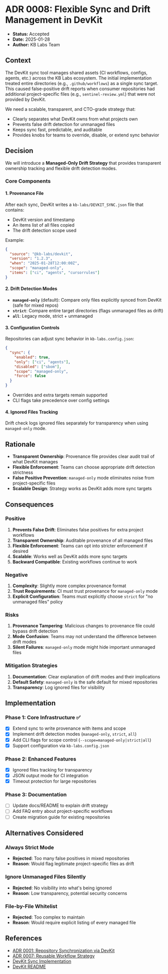 # ADR 0008: Flexible Sync and Drift Management in DevKit

- **Status:** Accepted
- **Date:** 2025-01-28
- **Author:** KB Labs Team

## Context

The DevKit sync tool manages shared assets (CI workflows, configs, agents, etc.) across the KB Labs ecosystem. The initial implementation treated entire directories (e.g., `.github/workflows`) as a single sync target. This caused false-positive drift reports when consumer repositories had additional project-specific files (e.g., `sentinel-review.yml`) that were not provided by DevKit.

We need a scalable, transparent, and CTO-grade strategy that:
- Clearly separates what DevKit owns from what projects own
- Prevents false drift detection for unmanaged files
- Keeps sync fast, predictable, and auditable
- Provides knobs for teams to override, disable, or extend sync behavior

## Decision

We will introduce a **Managed-Only Drift Strategy** that provides transparent ownership tracking and flexible drift detection modes.

### Core Components

#### 1. Provenance File

After each sync, DevKit writes a `kb-labs/DEVKIT_SYNC.json` file that contains:
- DevKit version and timestamp
- An items list of all files copied
- The drift detection scope used

Example:
```json
{
  "source": "@kb-labs/devkit",
  "version": "1.2.3",
  "when": "2025-01-28T12:00:00Z",
  "scope": "managed-only",
  "items": ["ci", "agents", "cursorrules"]
}
```

#### 2. Drift Detection Modes

- **`managed-only`** (default): Compare only files explicitly synced from DevKit (safe for mixed repos)
- **`strict`**: Compare entire target directories (flags unmanaged files as drift)
- **`all`**: Legacy mode, strict + unmanaged

#### 3. Configuration Controls

Repositories can adjust sync behavior in `kb-labs.config.json`:

```json
{
  "sync": {
    "enabled": true,
    "only": ["ci", "agents"],
    "disabled": ["sbom"],
    "scope": "managed-only",
    "force": false
  }
}
```

- Overrides and extra targets remain supported
- CLI flags take precedence over config settings

#### 4. Ignored Files Tracking

Drift check logs ignored files separately for transparency when using `managed-only` mode.

## Rationale

- **Transparent Ownership**: Provenance file provides clear audit trail of what DevKit manages
- **Flexible Enforcement**: Teams can choose appropriate drift detection strictness
- **False Positive Prevention**: `managed-only` mode eliminates noise from project-specific files
- **Scalable Design**: Strategy works as DevKit adds more sync targets

## Consequences

### Positive

1. **Prevents False Drift**: Eliminates false positives for extra project workflows
2. **Transparent Ownership**: Auditable provenance of all managed files
3. **Flexible Enforcement**: Teams can opt into stricter enforcement if desired
4. **Scalable**: Works well as DevKit adds more sync targets
5. **Backward Compatible**: Existing workflows continue to work

### Negative

1. **Complexity**: Slightly more complex provenance format
2. **Trust Requirements**: CI must trust provenance for `managed-only` mode
3. **Explicit Configuration**: Teams must explicitly choose `strict` for "no unmanaged files" policy

### Risks

1. **Provenance Tampering**: Malicious changes to provenance file could bypass drift detection
2. **Mode Confusion**: Teams may not understand the difference between drift modes
3. **Silent Failures**: `managed-only` mode might hide important unmanaged files

### Mitigation Strategies

1. **Documentation**: Clear explanation of drift modes and their implications
2. **Default Safety**: `managed-only` is the safe default for mixed repositories
3. **Transparency**: Log ignored files for visibility

## Implementation

### Phase 1: Core Infrastructure ✅

- [x] Extend sync to write provenance with items and scope
- [x] Implement drift detection modes (`managed-only`, `strict`, `all`)
- [x] Add CLI flags for scope control (`--scope=managed-only|strict|all`)
- [x] Support configuration via `kb-labs.config.json`

### Phase 2: Enhanced Features

- [x] Ignored files tracking for transparency
- [x] JSON output mode for CI integration
- [x] Timeout protection for large repositories

### Phase 3: Documentation

- [ ] Update docs/README to explain drift strategy
- [ ] Add FAQ entry about project-specific workflows
- [ ] Create migration guide for existing repositories

## Alternatives Considered

### Always Strict Mode
- **Rejected**: Too many false positives in mixed repositories
- **Reason**: Would flag legitimate project-specific files as drift

### Ignore Unmanaged Files Silently
- **Rejected**: No visibility into what's being ignored
- **Reason**: Low transparency, potential security concerns

### File-by-File Whitelist
- **Rejected**: Too complex to maintain
- **Reason**: Would require explicit listing of every managed file

## References

- [ADR 0001: Repository Synchronization via DevKit](./0001-repo-synchronization-via-devkit.md)
- [ADR 0007: Reusable Workflow Strategy](./0007-reusable-workflow-strategy.md)
- [DevKit Sync Implementation](../sync/index.mjs)
- [DevKit README](../README.md)
